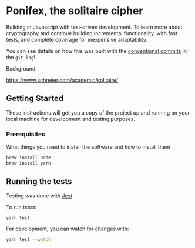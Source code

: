 # Ponifex, the solitaire cipher

Building in Javascript with test-driven development. To learn more about cryptography and continue building incremental functionality, with fast tests, and complete coverage for inexpensive adaptability.

You can see details on how this was built with the [conventional commits](https://conventionalcommits.org/) in the `git log`!

Background:

https://www.schneier.com/academic/solitaire/

## Getting Started

These instructions will get you a copy of the project up and running on your local machine for development and testing purposes.

### Prerequisites

What things you need to install the software and how to install them

```sh
brew install node
brew install yarn
```

## Running the tests

Testing was done with [Jest](https://facebook.github.io/jest/).

To run tests:

```sh
yarn test
```

For development, you can watch for changes with:
```sh
yarn test --watch
```
